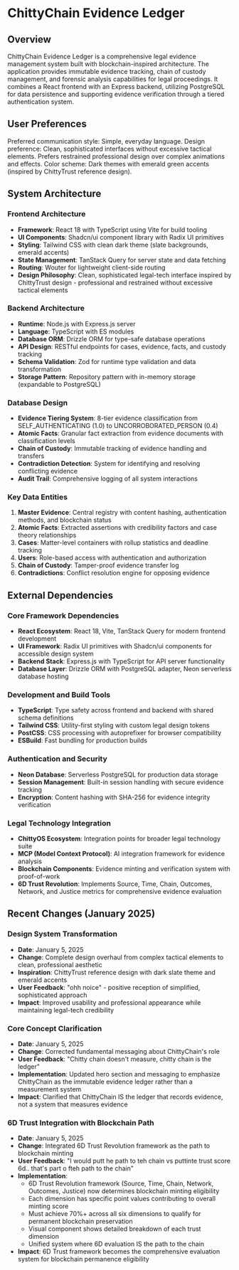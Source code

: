 # ChittyChain Evidence Ledger

## Overview

ChittyChain Evidence Ledger is a comprehensive legal evidence management system built with blockchain-inspired architecture. The application provides immutable evidence tracking, chain of custody management, and forensic analysis capabilities for legal proceedings. It combines a React frontend with an Express backend, utilizing PostgreSQL for data persistence and supporting evidence verification through a tiered authentication system.

## User Preferences

Preferred communication style: Simple, everyday language.
Design preference: Clean, sophisticated interfaces without excessive tactical elements. Prefers restrained professional design over complex animations and effects.
Color scheme: Dark themes with emerald green accents (inspired by ChittyTrust reference design).

## System Architecture

### Frontend Architecture
- **Framework**: React 18 with TypeScript using Vite for build tooling
- **UI Components**: Shadcn/ui component library with Radix UI primitives
- **Styling**: Tailwind CSS with clean dark theme (slate backgrounds, emerald accents)
- **State Management**: TanStack Query for server state and data fetching
- **Routing**: Wouter for lightweight client-side routing
- **Design Philosophy**: Clean, sophisticated legal-tech interface inspired by ChittyTrust design - professional and restrained without excessive tactical elements

### Backend Architecture
- **Runtime**: Node.js with Express.js server
- **Language**: TypeScript with ES modules
- **Database ORM**: Drizzle ORM for type-safe database operations
- **API Design**: RESTful endpoints for cases, evidence, facts, and custody tracking
- **Schema Validation**: Zod for runtime type validation and data transformation
- **Storage Pattern**: Repository pattern with in-memory storage (expandable to PostgreSQL)

### Database Design
- **Evidence Tiering System**: 8-tier evidence classification from SELF_AUTHENTICATING (1.0) to UNCORROBORATED_PERSON (0.4)
- **Atomic Facts**: Granular fact extraction from evidence documents with classification levels
- **Chain of Custody**: Immutable tracking of evidence handling and transfers
- **Contradiction Detection**: System for identifying and resolving conflicting evidence
- **Audit Trail**: Comprehensive logging of all system interactions

### Key Data Entities
1. **Master Evidence**: Central registry with content hashing, authentication methods, and blockchain status
2. **Atomic Facts**: Extracted assertions with credibility factors and case theory relationships  
3. **Cases**: Matter-level containers with rollup statistics and deadline tracking
4. **Users**: Role-based access with authentication and authorization
5. **Chain of Custody**: Tamper-proof evidence transfer log
6. **Contradictions**: Conflict resolution engine for opposing evidence

## External Dependencies

### Core Framework Dependencies
- **React Ecosystem**: React 18, Vite, TanStack Query for modern frontend development
- **UI Framework**: Radix UI primitives with Shadcn/ui components for accessible design system
- **Backend Stack**: Express.js with TypeScript for API server functionality
- **Database Layer**: Drizzle ORM with PostgreSQL adapter, Neon serverless database hosting

### Development and Build Tools
- **TypeScript**: Type safety across frontend and backend with shared schema definitions
- **Tailwind CSS**: Utility-first styling with custom legal design tokens
- **PostCSS**: CSS processing with autoprefixer for browser compatibility
- **ESBuild**: Fast bundling for production builds

### Authentication and Security
- **Neon Database**: Serverless PostgreSQL for production data storage
- **Session Management**: Built-in session handling with secure evidence tracking
- **Encryption**: Content hashing with SHA-256 for evidence integrity verification

### Legal Technology Integration
- **ChittyOS Ecosystem**: Integration points for broader legal technology suite
- **MCP (Model Context Protocol)**: AI integration framework for evidence analysis
- **Blockchain Components**: Evidence minting and verification system with proof-of-work
- **6D Trust Revolution**: Implements Source, Time, Chain, Outcomes, Network, and Justice metrics for comprehensive evidence evaluation

## Recent Changes (January 2025)

### Design System Transformation
- **Date**: January 5, 2025
- **Change**: Complete design overhaul from complex tactical elements to clean, professional aesthetic
- **Inspiration**: ChittyTrust reference design with dark slate theme and emerald accents
- **User Feedback**: "ohh noice" - positive reception of simplified, sophisticated approach
- **Impact**: Improved usability and professional appearance while maintaining legal-tech credibility

### Core Concept Clarification
- **Date**: January 5, 2025
- **Change**: Corrected fundamental messaging about ChittyChain's role
- **User Feedback**: "Chitty chain doesn't measure, chitty chain is the ledger"
- **Implementation**: Updated hero section and messaging to emphasize ChittyChain as the immutable evidence ledger rather than a measurement system
- **Impact**: Clarified that ChittyChain IS the ledger that records evidence, not a system that measures evidence

### 6D Trust Integration with Blockchain Path
- **Date**: January 5, 2025
- **Change**: Integrated 6D Trust Revolution framework as the path to blockchain minting
- **User Feedback**: "I would putt he path to teh chain vs puttinte trust score 6d.. that's part o fteh path to the chain"
- **Implementation**: 
  - 6D Trust Revolution framework (Source, Time, Chain, Network, Outcomes, Justice) now determines blockchain minting eligibility
  - Each dimension has specific point values contributing to overall minting score
  - Must achieve 70%+ across all six dimensions to qualify for permanent blockchain preservation
  - Visual component shows detailed breakdown of each trust dimension
  - Unified system where 6D evaluation IS the path to the chain
- **Impact**: 6D Trust framework becomes the comprehensive evaluation system for blockchain permanence eligibility